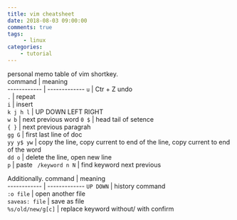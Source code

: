 ```yaml
---
title: vim cheatsheet
date: 2018-08-03 09:00:00
comments: true
tags:
     - linux
categories: 
    - tutorial
---
```

personal memo table of vim shortkey.  
command                   | meaning             
------------              | -------------
```u```               | Ctr + Z  undo       
```.```               | repeat    
```i```               | insert     
```k j h l```               | UP DOWN LEFT RIGHT                
```w b```               |  next previous word
```0 $```   | head tail of setence                
```{ }```   | next previous paragrah                
```gg G```     | first last line of doc     
```yy y$ yw```     | copy the line, copy current to end of the line, copy current to end of the word        
```dd o```     | delete the line, open new line        
```p```     | paste
``` /keyword n N```     | find keyword next previous


Additionally.
command                   | meaning             
------------              | -------------
```UP DOWN```               | history command  
```:o file```               | open another file      
```saveas: file```               | save as file     
```%s/old/new/g[c]```               | replace keyword without/ with confirm   